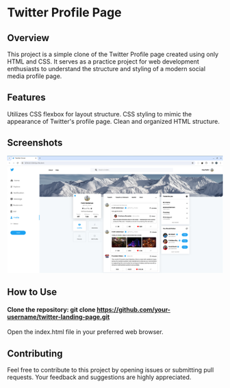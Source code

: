 # Twitter Profile Page

## Overview
This project is a simple clone of the Twitter Profile page created using only HTML and CSS. It serves as a practice project for web development enthusiasts to understand the structure and styling of a modern social media profile page.

## Features
Utilizes CSS flexbox for layout structure.
CSS styling to mimic the appearance of Twitter's profile page.
Clean and organized HTML structure.

## Screenshots
![Twitter Profile Page](./icon/Twitter.png)

## How to Use
#### Clone the repository: git clone https://github.com/your-username/twitter-landing-page.git
Open the index.html file in your preferred web browser.

## Contributing
Feel free to contribute to this project by opening issues or submitting pull requests. Your feedback and suggestions are highly appreciated.

